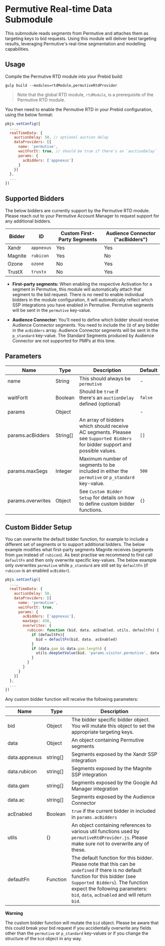 # Permutive Real-time Data Submodule
This submodule reads segments from Permutive and attaches them as targeting keys to bid requests. Using this module will deliver best targeting results, leveraging Permutive's real-time segmentation and modelling capabilities.

## Usage
Compile the Permutive RTD module into your Prebid build:
```
gulp build --modules=rtdModule,permutiveRtdProvider
```

> Note that the global RTD module, `rtdModule`, is a prerequisite of the Permutive RTD module.

You then need to enable the Permutive RTD in your Prebid configuration, using the below format:

```javascript
pbjs.setConfig({
  ...,
  realTimeData: {
    auctionDelay: 50, // optional auction delay
    dataProviders: [{
      name: 'permutive',
      waitForIt: true, // should be true if there's an `auctionDelay`
      params: {
        acBidders: ['appnexus']
      }
    }]
  },
  ...
})
```

## Supported Bidders
The below bidders are currently support by the Permutive RTD module. Please reach out to your Permutive Account Manager to request support for any additional bidders.

| Bidder      | ID         | Custom First-Party Segments | Audience Connector ("acBidders") |
| ----------- | ---------- | -------------------- | ------------------ |
| Xandr       | `appnexus` | Yes                  | Yes                |
| Magnite     | `rubicon`  | Yes                  | No                |
| Ozone       | `ozone`    | No                   | Yes                |
| TrustX      | `trustx`   | No                   | Yes                |

* **First-party segments:** When enabling the respective Activation for a segment in Permutive, this module will automatically attach that segment to the bid request. There is no need to enable individual bidders in the module configuration, it will automatically reflect which SSP integrations you have enabled in Permutive. Permutive segments will be sent in the `permutive` key-value.

* **Audience Connector:** You'll need to define which bidder should receive Audience Connector segments. You need to include the `ID` of any bidder in the `acBidders` array. Audience Connector segments will be sent in the `p_standard` key-value. The Standard Segments produced by Audience Connector are not supported for PMPs at this time.


## Parameters
| Name              | Type                 | Description        | Default        |
| ----------------- | -------------------- | ------------------ | ------------------ |
| name              | String               | This should always be `permutive` | - |
| waitForIt         | Boolean              | Should be `true` if there's an `auctionDelay` defined (optional) | `false` |
| params            | Object               |                 | - |
| params.acBidders  | String[]             | An array of bidders which should receive AC segments. Pleasee see `Supported Bidders` for bidder support and possible values. | `[]` |
| params.maxSegs    | Integer              | Maximum number of segments to be included in either the `permutive` or `p_standard` key-value. | `500` |
| params.overwrites | Object               | See `Custom Bidder Setup` for details on how to define custom bidder functions.      | `{}` |


## Custom Bidder Setup
You can overwrite the default bidder function, for example to include a different set of segments or to support additional bidders. The below example modifies what first-party segments Magnite receives (segments from `gam` instead of `rubicon`). As best practise we recommend to first call `defaultFn` and then only overwrite specific key-values. The below example only overwrites `permutive` while `p_standard` are still set by `defaultFn` (if `rubicon` is an enabled `acBidder`).

```javascript
pbjs.setConfig({
  ...,
  realTimeData: {
    auctionDelay: 50,
    dataProviders: [{
      name: 'permutive',
      waitForIt: true,
      params: {
        acBidders: ['appnexus'],
        maxSegs: 450,
        overwrites: {
          rubicon: function (bid, data, acEnabled, utils, defaultFn) {
            if (defaultFn){
              bid = defaultFn(bid, data, acEnabled)
            }
            if (data.gam && data.gam.length) {
              utils.deepSetValue(bid, 'params.visitor.permutive', data.gam)
            }
          }
        }
      }
    }]
  },
  ...
})
```
Any custom bidder function will receive the following parameters:

| Name          | Type          | Description                             |
| ------------- |-------------- | --------------------------------------- |
| bid           | Object        | The bidder specific bidder object. You will mutate this object to set the appropriate targeting keys.       |
| data          | Object        | An object containing Permutive segments |
| data.appnexus | string[]      | Segments exposed by the Xandr SSP integration |
| data.rubicon  | string[]      | Segments exposed by the Magnite SSP integration  |
| data.gam      | string[]      | Segments exposed by the Google Ad Manager integration |
| data.ac       | string[]      | Segments exposed by the Audience Connector |
| acEnabled     | Boolean       | `true` if the current bidder in included in `params.acBidders` |
| utils         | {}            | An object containing references to various util functions used by `permutiveRtdProvider.js`. Please make sure not to overwrite any of these. |
| defaultFn     | Function      | The default function for this bidder. Please note that this can be `undefined` if there is no default function for this bidder (see `Supported Bidders`). The function expect the following parameters: `bid`, `data`, `acEnabled` and will return `bid`. |

**Warning**

The custom bidder function will mutate the `bid` object. Please be aware that this could break your bid request if you accidentally overwrite any fields other than the `permutive` or `p_standard` key-values or if you change the structure of the `bid` object in any way.
